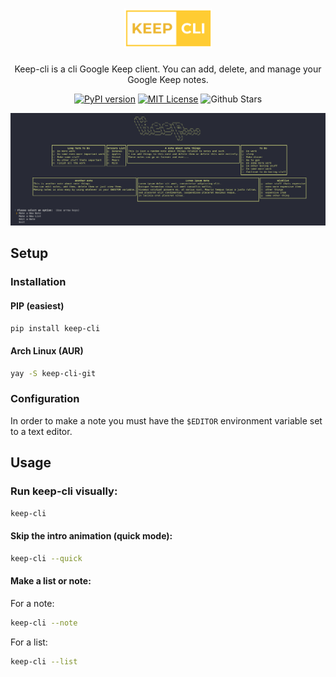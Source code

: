
<h1 align="center"><img src="images/logo.png" style="width:140px; height:auto"></h1>
<p align="center">Keep-cli is a cli Google Keep client. You can add, delete, and manage your Google Keep notes.</p>

<p align="center">
<a href="https://badge.fury.io/py/keep-cli"><img src="https://badge.fury.io/py/keep-cli.svg" alt="PyPI version" height="18"></a>
<a href="./LICENSE.md"><img src="https://img.shields.io/badge/License-MIT-yellow.svg" alt="MIT License" height="18"></a>
<img src="https://img.shields.io/github/stars/zack-ashen/keep-cli" alt="Github Stars" height="18">


</p>

![alt text](images/screenshot.png "Demo")

## Setup

### Installation

#### PIP (easiest)
```sh
pip install keep-cli
```

#### Arch Linux (AUR)
```sh
yay -S keep-cli-git
```

### Configuration
In order to make a note you must have the `$EDITOR` environment variable set to a text editor.

## Usage

### Run keep-cli visually:
```sh
keep-cli
```
#### Skip the intro animation (quick mode):
```sh
keep-cli --quick
```
#### Make a list or note:
For a note:
```sh
keep-cli --note
```
For a list:
```sh
keep-cli --list
```
